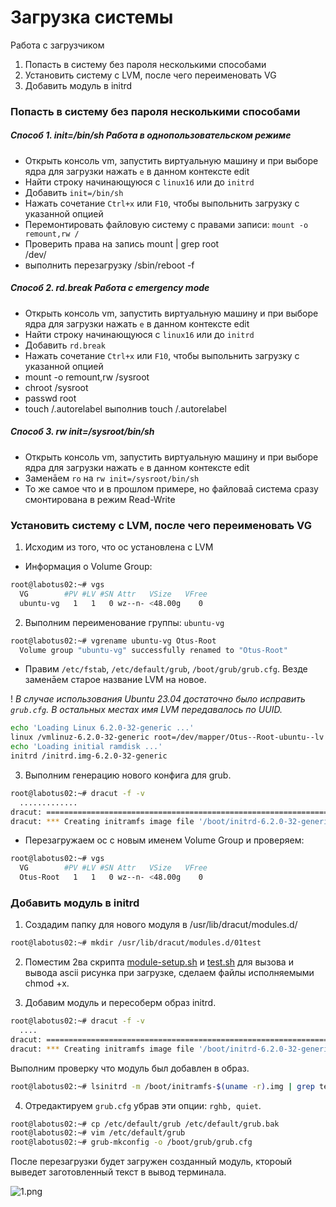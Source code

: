 #  Загрузка системы

Работа с загрузчиком

1) Попасть в систему без пароля несколькими способами
2) Установить систему с LVM, после чего переименовать VG
3) Добавить модуль в initrd

### Попасть в систему без пароля несколькими способами
##### Способ 1. init=/bin/sh Работа в однопользовательском режиме
- Открыть консоль vm, запустить виртуальную машину и при выборе ядра для загрузки нажать `e` в данном контексте edit
- Найти строку начинающуюся с `linux16` или до `initrd`
- Добавить `init=/bin/sh`
- Нажать сочетание `Ctrl+x` или `F10`, чтобы выпольнить загрузку с указанной опцией  
- Перемонтировать файловую систему с правами записи: `mount -o remount,rw /`
- Проверить права на запись mount | grep root  
/dev/
- выполнить перезагрузку /sbin/reboot -f

##### Способ 2. rd.break Работа с emergency mode
- Открыть консоль vm, запустить виртуальную машину и при выборе ядра для загрузки нажать `e` в данном контексте edit
- Найти строку начинающуюся с `linux16` или до `initrd`
- Добавить `rd.break`
- Нажать сочетание `Ctrl+x` или `F10`, чтобы выпольнить загрузку с указанной опцией
- mount -o remount,rw /sysroot
- chroot /sysroot
- passwd root
- touch /.autorelabel выполнив touch /.autorelabel

##### Способ 3. rw init=/sysroot/bin/sh
- Открыть консоль vm, запустить виртуальную машину и при выборе ядра для загрузки нажать `e` в данном контексте edit
- Заменāем `ro` на `rw init=/sysroot/bin/sh`
- То же самое что и в прошлом примере, но файловаā система сразу
смонтирована в режим Read-Write

### Установить систему с LVM, после чего переименовать VG

1) Исходим из того, что ос установлена с LVM

- Информация о Volume Group:
```sh
root@labotus02:~# vgs
  VG        #PV #LV #SN Attr   VSize   VFree
  ubuntu-vg   1   1   0 wz--n- <48.00g    0 
```
2) Выполним переименование группы: `ubuntu-vg`
```sh
root@labotus02:~# vgrename ubuntu-vg Otus-Root
  Volume group "ubuntu-vg" successfully renamed to "Otus-Root"
```
- Правим `/etc/fstab`, `/etc/default/grub`, `/boot/grub/grub.cfg`. Везде заменāем старое название LVM на новое.  

! _В случае использования Ubuntu 23.04 достаточно было исправить `grub.cfg`. В остальных местах имя LVM передавалось по UUID._

```sh
echo 'Loading Linux 6.2.0-32-generic ...'
linux /vmlinuz-6.2.0-32-generic root=/dev/mapper/Otus--Root-ubuntu--lv ro quiet splash $vt_handoff
echo 'Loading initial ramdisk ...'
initrd /initrd.img-6.2.0-32-generic
```

3) Выполним генерацию нового конфига для grub.
```sh
root@labotus02:~# dracut -f -v
  .............
dracut: ========================================================================
dracut: *** Creating initramfs image file '/boot/initrd-6.2.0-32-generic' done ***
```

- Перезагружаем ос с новым именем Volume Group и проверяем:
```sh
root@labotus02:~# vgs
  VG        #PV #LV #SN Attr   VSize   VFree
  Otus-Root   1   1   0 wz--n- <48.00g    0 
```
### Добавить модуль в initrd
1) Создадим папку для нового модуля в /usr/lib/dracut/modules.d/
```sh
root@labotus02:~# mkdir /usr/lib/dracut/modules.d/01test
```

2) Поместим 2ва скрипта [module-setup.sh](./module-setup.sh) и [test.sh](test.sh) для вызова и вывода ascii рисунка при загрузке, cделаем файлы исполняемыми chmod +x.

3) Добавим модуль и пересоберм образ initrd.
```sh
root@labotus02:~# dracut -f -v
  ....
dracut: ========================================================================
dracut: *** Creating initramfs image file '/boot/initrd-6.2.0-32-generic' done ***
```
Выполним проверку что модуль был добавлен в образ.
```sh
root@labotus02:~# lsinitrd -m /boot/initramfs-$(uname -r).img | grep test
```

4) Отредактируем `grub.cfg` убрав эти опции: `rghb, quiet`.
```sh
root@labotus02:~# cp /etc/default/grub /etc/default/grub.bak
root@labotus02:~# vim /etc/default/grub
root@labotus02:~# grub-mkconfig -o /boot/grub/grub.cfg
```
После перезагрузки будет загружен созданный модуль, ктороый выведет заготовленный текст в вывод терминала. 

![1.png](https://github.com/flazhka/otuslab-homework/blob/master/Lab8/pic/1.png)